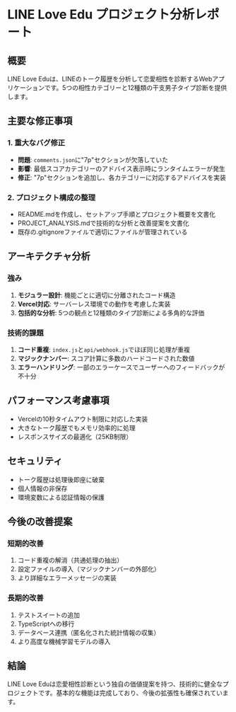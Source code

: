 # LINE Love Edu プロジェクト分析レポート

## 概要
LINE Love Eduは、LINEのトーク履歴を分析して恋愛相性を診断するWebアプリケーションです。5つの相性カテゴリーと12種類の干支男子タイプ診断を提供します。

## 主要な修正事項

### 1. 重大なバグ修正
- **問題**: `comments.json`に"7p"セクションが欠落していた
- **影響**: 最低スコアカテゴリーのアドバイス表示時にランタイムエラーが発生
- **修正**: "7p"セクションを追加し、各カテゴリーに対応するアドバイスを実装

### 2. プロジェクト構成の整理
- README.mdを作成し、セットアップ手順とプロジェクト概要を文書化
- PROJECT_ANALYSIS.mdで技術的な分析と改善提案を文書化
- 既存の.gitignoreファイルで適切にファイルが管理されている

## アーキテクチャ分析

### 強み
1. **モジュラー設計**: 機能ごとに適切に分離されたコード構造
2. **Vercel対応**: サーバーレス環境での動作を考慮した実装
3. **包括的な分析**: 5つの観点と12種類のタイプ診断による多角的な評価

### 技術的課題
1. **コード重複**: `index.js`と`api/webhook.js`でほぼ同じ処理が重複
2. **マジックナンバー**: スコア計算に多数のハードコードされた数値
3. **エラーハンドリング**: 一部のエラーケースでユーザーへのフィードバックが不十分

## パフォーマンス考慮事項
- Vercelの10秒タイムアウト制限に対応した実装
- 大きなトーク履歴でもメモリ効率的に処理
- レスポンスサイズの最適化（25KB制限）

## セキュリティ
- トーク履歴は処理後即座に破棄
- 個人情報の非保存
- 環境変数による認証情報の保護

## 今後の改善提案

### 短期的改善
1. コード重複の解消（共通処理の抽出）
2. 設定ファイルの導入（マジックナンバーの外部化）
3. より詳細なエラーメッセージの実装

### 長期的改善
1. テストスイートの追加
2. TypeScriptへの移行
3. データベース連携（匿名化された統計情報の収集）
4. より高度な機械学習モデルの導入

## 結論
LINE Love Eduは恋愛相性診断という独自の価値提案を持つ、技術的に健全なプロジェクトです。基本的な機能は完成しており、今後の拡張性も確保されています。